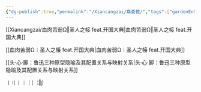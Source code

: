 ```yaml
---
{"dg-publish":true,"permalink":"/Xiancangzai/鱻蒼載/","tags":["gardenEntry"],"created":"2024-04-12T11:51:59.013+08:00"}
---
```



[[Xiancangzai/血肉苦弱Ω‖圣人之帹 feat.开国大典\|血肉苦弱Ω‖圣人之帹 feat.开国大典]]

[[血肉苦弱Ω︱圣人之帹 feat.开国大典\|血肉苦弱Ω︱圣人之帹 feat.开国大典]]

[[头·心·脚：鲁迅三种原型隐喻及其配置关系与映射关系\|头·心·脚：鲁迅三种原型隐喻及其配置关系与映射关系]]

㇑〢〡︱｜︴¦‖∫
